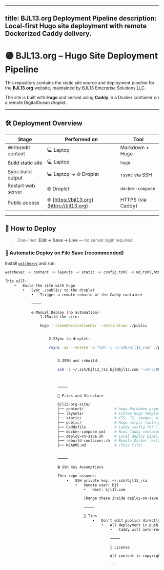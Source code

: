 

---
title: BJL13.org Deployment Pipeline
description: Local-first Hugo site deployment with remote Dockerized Caddy delivery.
---

# 🟣 BJL13.org – Hugo Site Deployment Pipeline

This repository contains the static site source and deployment pipeline for the **BJL13.org** website, maintained by BJL13 Enterprise Solutions LLC.

The site is built with **Hugo** and served using **Caddy** in a Docker container on a remote DigitalOcean droplet.

---

## 🛠 Deployment Overview

| Stage | Performed on | Tool |
|-------|--------------|------|
| Write/edit content | 💻 Laptop | Markdown + Hugo |
| Build static site | 💻 Laptop | `hugo` |
| Sync build output | 💻 Laptop → 🌐 Droplet | `rsync` via SSH |
| Restart web server | 🌐 Droplet | `docker-compose` |
| Public access | 🌐 [https://bjl13.org](https://bjl13.org) | HTTPS (via Caddy) |

---

## 🚀 How to Deploy

> One-liner: **Edit → Save → Live** — no server login required.

### 🔁 Automatic Deploy on File Save (recommended)

Install [`watchexec`](https://github.com/watchexec/watchexec) and run:

```bash
watchexec -w content -w layouts -w static -w config.toml -e md,toml,html,css,js -- ./deploy-on-save.sh

This will:
	•	Build the site with hugo
		•	Sync ./public/ to the droplet
			•	Trigger a remote rebuild of the Caddy container

			⸻

			⚙️ Manual Deploy (no automation)
				1.1Build the site:

				hugo --cleanDestinationDir --destination ./public


					2.2Sync to droplet:

					rsync -az --delete -e "ssh -i ~/.ssh/bjl13_rsa" ./public/ bjl@bjl13.com:/home/bjl/src/ORG/bjl13-org-site/public/


						3.3SSH and rebuild:

						ssh -i ~/.ssh/bjl13_rsa bjl@bjl13.com '~/src/ORG/bjl13-org-site/rebuild-container.sh'



						⸻

						🧩 Files and Structure

						bjl13-org-site/
						├── content/              # Hugo Markdown pages
						├── layouts/              # Custom Hugo templates
						├── static/               # CSS, JS, images, etc.
						├── public/               # Hugo output (auto-generated)
						├── Caddyfile             # Caddy config for live site
						├── docker-compose.yml    # Runs Caddy container
						├── deploy-on-save.sh     # Local deploy pipeline
						├── rebuild-container.sh  # Remote Docker restart
						├── README.md             # (this file)


						⸻

						🔒 SSH Key Assumptions

						This repo assumes:
							•	SSH private key: ~/.ssh/bjl13_rsa
								•	Remote user: bjl
									•	Host: bjl13.com

									Change these inside deploy-on-save.sh if needed.

									⸻

									🧠 Tips
										•	Don’t edit public/ directly — it is overwritten on every hugo build
											•	All deployment is push-based: nothing runs from the server unless triggered
												•	Caddy will auto-renew HTTPS certs; no cron required

												⸻

												🧼 License

												All content is copyright © 2025 BJL13 Enterprise Solutions LLC.

												---
